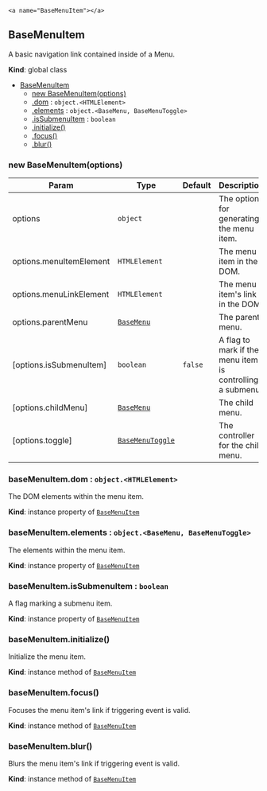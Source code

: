 
    <a name="BaseMenuItem"></a>

## BaseMenuItem
A basic navigation link contained inside of a Menu.

**Kind**: global class  

* [BaseMenuItem](#BaseMenuItem)
    * [new BaseMenuItem(options)](#new_BaseMenuItem_new)
    * [.dom](#BaseMenuItem+dom) : <code>object.&lt;HTMLElement&gt;</code>
    * [.elements](#BaseMenuItem+elements) : <code>object.&lt;BaseMenu, BaseMenuToggle&gt;</code>
    * [.isSubmenuItem](#BaseMenuItem+isSubmenuItem) : <code>boolean</code>
    * [.initialize()](#BaseMenuItem+initialize)
    * [.focus()](#BaseMenuItem+focus)
    * [.blur()](#BaseMenuItem+blur)

<a name="new_BaseMenuItem_new"></a>

### new BaseMenuItem(options)

| Param | Type | Default | Description |
| --- | --- | --- | --- |
| options | <code>object</code> |  | The options for generating the menu item. |
| options.menuItemElement | <code>HTMLElement</code> |  | The menu item in the DOM. |
| options.menuLinkElement | <code>HTMLElement</code> |  | The menu item's link in the DOM. |
| options.parentMenu | [<code>BaseMenu</code>](#BaseMenu) |  | The parent menu. |
| [options.isSubmenuItem] | <code>boolean</code> | <code>false</code> | A flag to mark if the menu item is controlling a submenu. |
| [options.childMenu] | [<code>BaseMenu</code>](#BaseMenu) | <code></code> | The child menu. |
| [options.toggle] | [<code>BaseMenuToggle</code>](#BaseMenuToggle) | <code></code> | The controller for the child menu. |

<a name="BaseMenuItem+dom"></a>

### baseMenuItem.dom : <code>object.&lt;HTMLElement&gt;</code>
The DOM elements within the menu item.

**Kind**: instance property of [<code>BaseMenuItem</code>](#BaseMenuItem)  
<a name="BaseMenuItem+elements"></a>

### baseMenuItem.elements : <code>object.&lt;BaseMenu, BaseMenuToggle&gt;</code>
The elements within the menu item.

**Kind**: instance property of [<code>BaseMenuItem</code>](#BaseMenuItem)  
<a name="BaseMenuItem+isSubmenuItem"></a>

### baseMenuItem.isSubmenuItem : <code>boolean</code>
A flag marking a submenu item.

**Kind**: instance property of [<code>BaseMenuItem</code>](#BaseMenuItem)  
<a name="BaseMenuItem+initialize"></a>

### baseMenuItem.initialize()
Initialize the menu item.

**Kind**: instance method of [<code>BaseMenuItem</code>](#BaseMenuItem)  
<a name="BaseMenuItem+focus"></a>

### baseMenuItem.focus()
Focuses the menu item's link if triggering event is valid.

**Kind**: instance method of [<code>BaseMenuItem</code>](#BaseMenuItem)  
<a name="BaseMenuItem+blur"></a>

### baseMenuItem.blur()
Blurs the menu item's link if triggering event is valid.

**Kind**: instance method of [<code>BaseMenuItem</code>](#BaseMenuItem)  
  